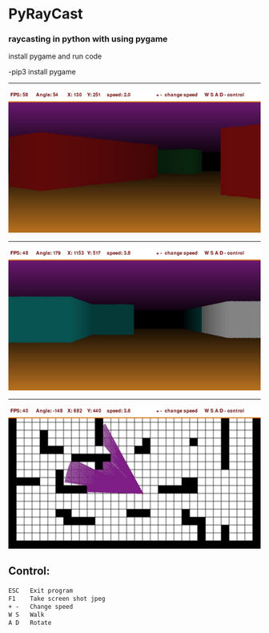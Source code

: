# PyRayCast

### raycasting in python with using pygame

install pygame and run code

-pip3 install pygame

---

![PyERR](assets/raycast_1586626303.6195354.jpeg)

---

![PyERR](assets/raycast_1586626315.0176387.jpeg)

---

![PyERR](assets/raycast_1586627737.5635145.jpeg)

## Control:
    ESC   Exit program
    F1    Take screen shot jpeg
    + -   Change speed
    W S   Walk
    A D   Rotate
